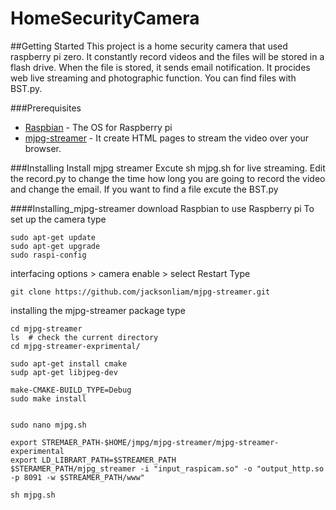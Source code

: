 # HomeSecurityCamera

##Getting Started
This project is a home security camera that used raspberry pi zero.
It constantly record videos and the files will be stored in a flash drive. When the file is stored, it sends email notification.
It procides web live streaming and photographic function. You can find files with BST.py. 

###Prerequisites
* [Raspbian](https://www.raspberrypi.org/downloads/raspbian/) - The OS for Raspberry pi
* [mjpg-streamer](https://github.com/jacksonliam/mjpg-streamer) - It create HTML pages to stream the video over your browser.


###Installing
Install mjpg streamer 
Excute sh mjpg.sh for live streaming. 
Edit the record.py to change the time how long you are going to record the video and change the email.
If you want to find a file excute the BST.py 


####Installing_mjpg-streamer
download Raspbian to use Raspberry pi
To set up the camera type 

```
sudo apt-get update
sudo apt-get upgrade
sudo raspi-config
```
interfacing options > camera enable > select
Restart 
Type
```
git clone https://github.com/jacksonliam/mjpg-streamer.git
```
installing the mjpg-streamer package 
type
```
cd mjpg-streamer
ls  # check the current directory
cd mjpg-streamer-exprimental/

sudo apt-get install cmake
sudp apt-get libjpeg-dev

make-CMAKE-BUILD_TYPE=Debug
sudo make install


sudo nano mjpg.sh

export STREMAER_PATH-$HOME/jmpg/mjpg-streamer/mjpg-streamer-experimental
export LD_LIBRART_PATH=$STREAMER_PATH
$STERAMER_PATH/mjpg_streamer -i "input_raspicam.so" -o "output_http.so -p 8091 -w $STREAMER_PATH/www"

sh mjpg.sh
```
